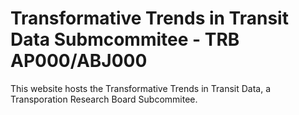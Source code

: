 # Transformative Trends in Transit Data Submcommitee - TRB AP000/ABJ000

This website hosts the Transformative Trends in Transit Data, a Transporation Research Board Subcommitee.  


